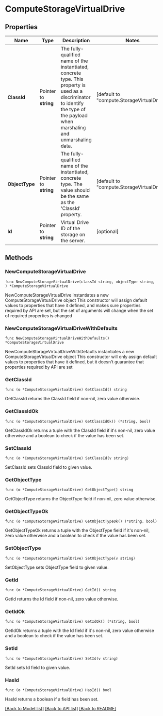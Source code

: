 # ComputeStorageVirtualDrive

## Properties

Name | Type | Description | Notes
------------ | ------------- | ------------- | -------------
**ClassId** | Pointer to **string** | The fully-qualified name of the instantiated, concrete type. This property is used as a discriminator to identify the type of the payload when marshaling and unmarshaling data. | [default to "compute.StorageVirtualDrive"]
**ObjectType** | Pointer to **string** | The fully-qualified name of the instantiated, concrete type. The value should be the same as the &#39;ClassId&#39; property. | [default to "compute.StorageVirtualDrive"]
**Id** | Pointer to **string** | Virtual Drive ID of the storage on the server. | [optional] 

## Methods

### NewComputeStorageVirtualDrive

`func NewComputeStorageVirtualDrive(classId string, objectType string, ) *ComputeStorageVirtualDrive`

NewComputeStorageVirtualDrive instantiates a new ComputeStorageVirtualDrive object
This constructor will assign default values to properties that have it defined,
and makes sure properties required by API are set, but the set of arguments
will change when the set of required properties is changed

### NewComputeStorageVirtualDriveWithDefaults

`func NewComputeStorageVirtualDriveWithDefaults() *ComputeStorageVirtualDrive`

NewComputeStorageVirtualDriveWithDefaults instantiates a new ComputeStorageVirtualDrive object
This constructor will only assign default values to properties that have it defined,
but it doesn't guarantee that properties required by API are set

### GetClassId

`func (o *ComputeStorageVirtualDrive) GetClassId() string`

GetClassId returns the ClassId field if non-nil, zero value otherwise.

### GetClassIdOk

`func (o *ComputeStorageVirtualDrive) GetClassIdOk() (*string, bool)`

GetClassIdOk returns a tuple with the ClassId field if it's non-nil, zero value otherwise
and a boolean to check if the value has been set.

### SetClassId

`func (o *ComputeStorageVirtualDrive) SetClassId(v string)`

SetClassId sets ClassId field to given value.


### GetObjectType

`func (o *ComputeStorageVirtualDrive) GetObjectType() string`

GetObjectType returns the ObjectType field if non-nil, zero value otherwise.

### GetObjectTypeOk

`func (o *ComputeStorageVirtualDrive) GetObjectTypeOk() (*string, bool)`

GetObjectTypeOk returns a tuple with the ObjectType field if it's non-nil, zero value otherwise
and a boolean to check if the value has been set.

### SetObjectType

`func (o *ComputeStorageVirtualDrive) SetObjectType(v string)`

SetObjectType sets ObjectType field to given value.


### GetId

`func (o *ComputeStorageVirtualDrive) GetId() string`

GetId returns the Id field if non-nil, zero value otherwise.

### GetIdOk

`func (o *ComputeStorageVirtualDrive) GetIdOk() (*string, bool)`

GetIdOk returns a tuple with the Id field if it's non-nil, zero value otherwise
and a boolean to check if the value has been set.

### SetId

`func (o *ComputeStorageVirtualDrive) SetId(v string)`

SetId sets Id field to given value.

### HasId

`func (o *ComputeStorageVirtualDrive) HasId() bool`

HasId returns a boolean if a field has been set.


[[Back to Model list]](../README.md#documentation-for-models) [[Back to API list]](../README.md#documentation-for-api-endpoints) [[Back to README]](../README.md)


